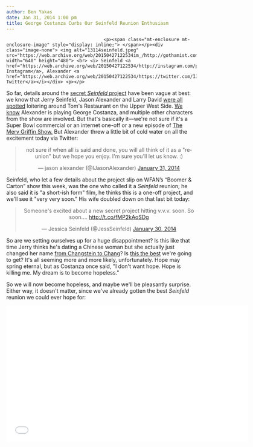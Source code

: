 ```yaml
---
author: Ben Yakas
date: Jan 31, 2014 1:00 pm
title: George Costanza Curbs Our Seinfeld Reunion Enthusiasm
---
```


	
										<p><span class="mt-enclosure mt-enclosure-image" style="display: inline;"> </span></p><div class="image-none"> <img alt="13114seinfeld.jpeg" src="https://web.archive.org/web/20150427122534im_/http://gothamist.com/attachments/byakas/13114seinfeld.jpeg" width="640" height="480"> <br> <i> Seinfeld <a href="https://web.archive.org/web/20150427122534/http://instagram.com/p/jzvcouxyFG/">via Instagram</a>, Alexander <a href="https://web.archive.org/web/20150427122534/https://twitter.com/IJasonAlexander/status/427193745616818176">via Twitter</a></i></div> <p></p>

<p>So far, details around the <a href="https://web.archive.org/web/20150427122534/http://gothamist.com/tags/seinfeld">secret <em>Seinfeld</em> project</a> have been vague at best: we know that Jerry Seinfeld, Jason Alexander and Larry David <a href="https://web.archive.org/web/20150427122534/http://gothamist.com/2014/01/13/jerry_seinfeld_jason_alexander_are.php#photo-1">were all spotted</a> loitering around Tom&apos;s Restaurant on the Upper West Side. <a href="https://web.archive.org/web/20150427122534/http://gothamist.com/2014/01/30/jerry_seinfeld_reveals_secret_proje.php">We know</a> Alexander is playing George Costanza, and multiple other characters from the show are involved. But that&apos;s basically it&#x2014;we&apos;re not sure if it&apos;s a Super Bowl commercial or an internet one-off or a new episode of <a href="https://web.archive.org/web/20150427122534/http://www.youtube.com/watch?v=Mxhs-O_9BLc">The Merv Griffin Show.</a> But Alexander threw a little bit of cold water on all the excitement today via Twitter:  </p>

<center><blockquote class="twitter-tweet" lang="en"><p>not sure if when all is said and done, you will all think of it as a &quot;reunion&quot; but we hope you enjoy. I&apos;m sure you&apos;ll let us know. :)</p>&#x2014; jason alexander (@IJasonAlexander) <a href="https://web.archive.org/web/20150427122534/https://twitter.com/IJasonAlexander/statuses/429266709204058112">January 31, 2014</a></blockquote>
<script async src="//web.archive.org/web/20150427122534js_/http://platform.twitter.com/widgets.js" charset="utf-8"></script> </center>

<p>Seinfeld, who let a few details about the project slip on WFAN&#x2019;s &#x201C;Boomer &amp; Carton&#x201D; show this week, was the one who called it a <em>Seinfeld</em> reunion; he also said it is &quot;a short-ish form&quot; film, he thinks this is a one-off project, and we&apos;ll see it &quot;very very soon.&quot; His wife doubled down on that last bit today:</p>

<center><blockquote class="twitter-tweet" lang="en"><p>Someone&apos;s excited about a new secret project hitting v.v.v. soon. So soon.&#x2026; <a href="https://web.archive.org/web/20150427122534/http://t.co/fMP2kAoSDg">http://t.co/fMP2kAoSDg</a></p>&#x2014; Jessica Seinfeld (@JessSeinfeld) <a href="https://web.archive.org/web/20150427122534/https://twitter.com/JessSeinfeld/statuses/429006530462351360">January 30, 2014</a></blockquote>
<script async src="//web.archive.org/web/20150427122534js_/http://platform.twitter.com/widgets.js" charset="utf-8"></script></center>

<p>So are we setting ourselves up for a huge disappointment? Is this like that time Jerry thinks he&apos;s dating a Chinese woman but she actually just changed her name <a href="https://web.archive.org/web/20150427122534/http://www.youtube.com/watch?v=CsKpShq2X6s">from Changstein to Chang</a>? Is <a href="https://web.archive.org/web/20150427122534/https://twitter.com/OfficialJLD/status/425077501778354176/photo/1">this the best</a> we&apos;re going to get? It&apos;s all seeming more and more likely, unfortunately. Hope may spring eternal, but as Costanza once said, &quot;I don&apos;t want hope. Hope is killing me. My dream is to become hopeless.&quot;</p>

<p>So we will now become hopeless, and maybe we&apos;ll be pleasantly surprise. Either way, it doesn&apos;t matter, since we&apos;ve already gotten the best <em>Seinfeld</em> reunion we could ever hope for:</p>

<p><iframe width="640" height="360" src="//web.archive.org/web/20150427122534if_/http://www.youtube.com/embed/dyqcqZ2bsIM" frameborder="0" allowfullscreen></iframe></p>					
										
									
				